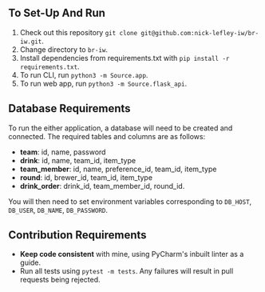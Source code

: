 ## To Set-Up And Run

1. Check out this repository `git clone git@github.com:nick-lefley-iw/br-iw.git`.
2. Change directory to `br-iw`.
3. Install dependencies from requirements.txt with `pip install -r requirements.txt`.
4. To run CLI, run `python3 -m Source.app`.
5. To run web app, run `python3 -m Source.flask_api`.


## Database Requirements

To run the either application, a database will need to be created and connected.
The required tables and columns are as follows:
+ **team**: id, name, password
+ **drink**: id, name, team_id, item_type
+ **team_member**: id, name, preference_id, team_id, item_type
+ **round**: id, brewer_id, team_id, item_type
+ **drink_order**: drink_id, team_member_id, round_id.

You will then need to set environment variables corresponding to `DB_HOST`, `DB_USER`, `DB_NAME`, `DB_PASSWORD`.


## Contribution Requirements

+ **Keep code consistent** with mine, using PyCharm's inbuilt linter as a guide. 
+ Run all tests using `pytest -m tests`. Any failures will result in pull requests being rejected.
